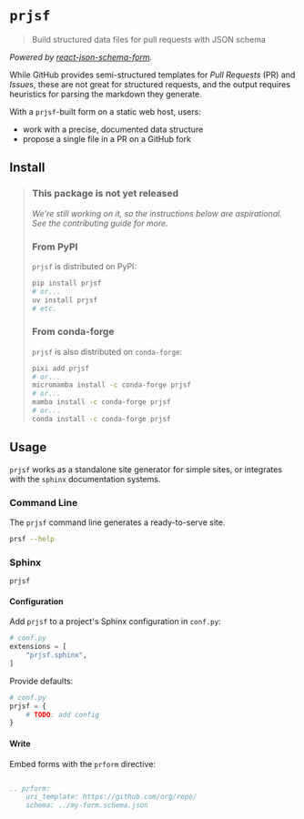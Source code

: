 # `prjsf`

> Build structured data files for pull requests with JSON schema

_Powered by [react-json-schema-form](https://react-jsonschema-form.readthedocs.io)._

While GitHub provides semi-structured templates for _Pull Requests_ (PR) and _Issues_,
these are not great for structured requests, and the output requires heuristics for
parsing the markdown they generate.

With a `prjsf`-built form on a static web host, users:

- work with a precise, documented data structure
- propose a single file in a PR on a GitHub fork

## Install

> ### This package is not yet released
>
> _We're still working on it, so the instructions below are aspirational. See the
> contributing guide for more._
>
> ### From PyPI
>
> `prjsf` is distributed on PyPI:
>
> ```bash
> pip install prjsf
> # or...
> uv install prjsf
> # etc.
> ```
>
> ### From conda-forge
>
> `prjsf` is also distributed on `conda-forge`:
>
> ```bash
> pixi add prjsf
> # or...
> micromamba install -c conda-forge prjsf
> # or...
> mamba install -c conda-forge prjsf
> # or...
> conda install -c conda-forge prjsf
> ```

## Usage

`prjsf` works as a standalone site generator for simple sites, or integrates with the
`sphinx` documentation systems.

### Command Line

The `prjsf` command line generates a ready-to-serve site.

```bash
prsf --help
```

### Sphinx

`prjsf`

#### Configuration

Add `prjsf` to a project's Sphinx configuration in `conf.py`:

```py
# conf.py
extensions = [
    "prjsf.sphinx",
]
```

Provide defaults:

```py
# conf.py
prjsf = {
    # TODO: add config
}
```

#### Write

Embed forms with the `prform` directive:

```rst

.. prform:
    uri_template: https://github.com/org/repo/
    schema: ../my-form.schema.json
```

